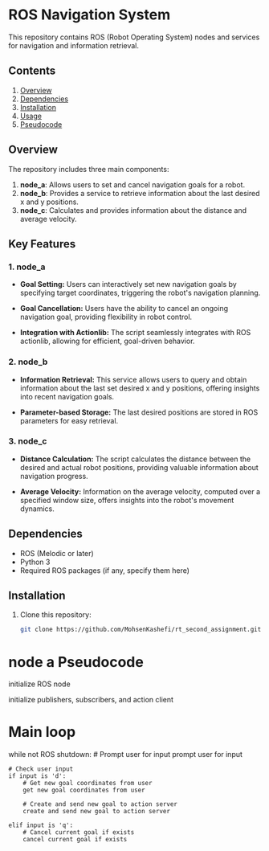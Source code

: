 # ROS Navigation System

This repository contains ROS (Robot Operating System) nodes and services for navigation and information retrieval.

## Contents

1. [Overview](#overview)
2. [Dependencies](#dependencies)
3. [Installation](#installation)
4. [Usage](#usage)
5. [Pseudocode](#Pseudocode)


## Overview

The repository includes three main components:

1. **node_a**: Allows users to set and cancel navigation goals for a robot.
2. **node_b**: Provides a service to retrieve information about the last desired x and y positions.
3. **node_c**: Calculates and provides information about the distance and average velocity.

## Key Features

### 1. node_a

- **Goal Setting:** Users can interactively set new navigation goals by specifying target coordinates, triggering the robot's navigation planning.
  
- **Goal Cancellation:** Users have the ability to cancel an ongoing navigation goal, providing flexibility in robot control.

- **Integration with Actionlib:** The script seamlessly integrates with ROS actionlib, allowing for efficient, goal-driven behavior.

### 2. node_b

- **Information Retrieval:** This service allows users to query and obtain information about the last set desired x and y positions, offering insights into recent navigation goals.

- **Parameter-based Storage:** The last desired positions are stored in ROS parameters for easy retrieval.

### 3. node_c

- **Distance Calculation:** The script calculates the distance between the desired and actual robot positions, providing valuable information about navigation progress.

- **Average Velocity:** Information on the average velocity, computed over a specified window size, offers insights into the robot's movement dynamics.


## Dependencies

- ROS (Melodic or later)
- Python 3
- Required ROS packages (if any, specify them here)

## Installation

1. Clone this repository:

    ```bash
    git clone https://github.com/MohsenKashefi/rt_second_assignment.git
    ```

# node a Pseudocode
initialize ROS node

initialize publishers, subscribers, and action client

# Main loop
while not ROS shutdown:
    # Prompt user for input
    prompt user for input

    # Check user input
    if input is 'd':
        # Get new goal coordinates from user
        get new goal coordinates from user

        # Create and send new goal to action server
        create and send new goal to action server

    elif input is 'q':
        # Cancel current goal if exists
        cancel current goal if exists

